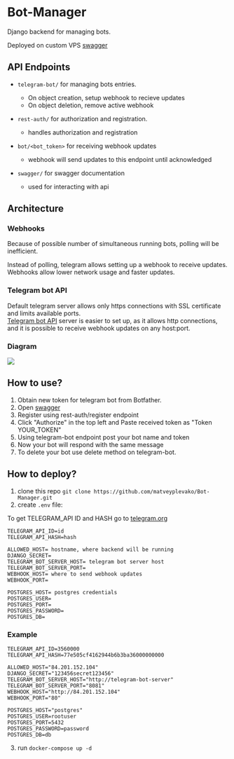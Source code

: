 # Bot-Manager

Django backend for managing bots.

Deployed on custom VPS [swagger](http://84.201.152.104:8000/swagger/)

## API Endpoints

- `telegram-bot/` for managing bots entries.
   - On object creation, setup webhook to recieve updates
   - On object deletion, remove active webhook


- `rest-auth/` for authorization and registration.
   - handles authorization and registration
   

- `bot/<bot_token>` for receiving webhook updates
   - webhook will send updates to this endpoint until acknowledged


- `swagger/` for swagger documentation
   - used for interacting with api

## Architecture
### Webhooks
Because of possible number of simultaneous running bots, polling will be inefficient.

Instead of polling, telegram allows setting up a webhook to receive updates.
Webhooks allow lower network usage and faster updates.

### Telegram bot API
Default telegram server allows only https connections with SSL certificate 
and limits available ports. \
[Telegram bot API](https://github.com/tdlib/telegram-bot-api) server is easier to set up, as it allows 
http connections, and it is possible to receive webhook updates on any host:port.

### Diagram
![](https://i.imgur.com/JsYBdma.png)

## How to use?
1. Obtain new token for telegram bot from Botfather. 
2. Open [swagger](http://84.201.152.104:8000/swagger/) 
3. Register using rest-auth/register endpoint
4. Click "Authorize" in the top left and Paste received token as "Token YOUR_TOKEN" 
5. Using telegram-bot endpoint post your bot name and token
6. Now your bot will respond with the same message
7. To delete your bot use delete method on telegram-bot.

## How to deploy?

1. clone this repo
   `git clone https://github.com/matveyplevako/Bot-Manager.git`
2. create `.env` file:

To get TELEGRAM_API ID and HASH go to [telegram.org](https://core.telegram.org/api/obtaining_api_id)
```env
TELEGRAM_API_ID=id
TELEGRAM_API_HASH=hash

ALLOWED_HOST= hostname, where backend will be running
DJANGO_SECRET=
TELEGRAM_BOT_SERVER_HOST= telegram bot server host
TELEGRAM_BOT_SERVER_PORT=
WEBHOOK_HOST= where to send webhook updates
WEBHOOK_PORT= 

POSTGRES_HOST= postgres credentials
POSTGRES_USER=
POSTGRES_PORT=
POSTGRES_PASSWORD=
POSTGRES_DB=
```

### Example
```env
TELEGRAM_API_ID=3560000
TELEGRAM_API_HASH=77e505cf4162944b6b3ba36000000000

ALLOWED_HOST="84.201.152.104"
DJANGO_SECRET="123456secret123456"
TELEGRAM_BOT_SERVER_HOST="http://telegram-bot-server"
TELEGRAM_BOT_SERVER_PORT="8081"
WEBHOOK_HOST="http://84.201.152.104"
WEBHOOK_PORT="80"

POSTGRES_HOST="postgres"
POSTGRES_USER=rootuser
POSTGRES_PORT=5432
POSTGRES_PASSWORD=password
POSTGRES_DB=db
```
3. run `docker-compose up -d`

